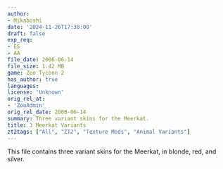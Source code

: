 ```yaml
---
author:
- Mikaboshi
date: '2024-11-26T17:30:00'
draft: false
exp_req:
- ES
- AA
file_date: 2006-06-14
file_size: 1.42 MB
game: Zoo Tycoon 2
has_author: true
languages:
license: 'Unknown'
orig_rel_at:
- 'ZooAdmin'
orig_rel_date: 2006-06-14
summary: Three variant skins for the Meerkat.
title: 3 Meerkat Variants
zt2tags: ["All", "ZT2", "Texture Mods", "Animal Variants"]
---
```

This file contains three variant skins for the Meerkat, in blonde, red, and silver.
